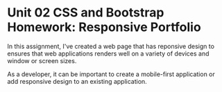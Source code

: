 # Unit 02 CSS and Bootstrap Homework: Responsive Portfolio

In this assignment, I've created a web page that has reponsive design to ensures that web applications renders well on a variety of devices and window or screen sizes. 

As a developer, it can be important to create a mobile-first application or add responsive design to an existing application. 
